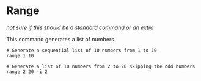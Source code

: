 # Range #

_not sure if this should be a standard command or an extra_

This command generates a list of numbers.

    # Generate a sequential list of 10 numbers from 1 to 10
    range 1 10
    
    # Generate a list of 10 numbers from 2 to 20 skipping the odd numbers
    range 2 20 -i 2